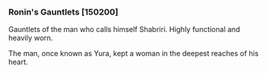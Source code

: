 ### Ronin's Gauntlets [150200]

Gauntlets of the man who calls himself Shabriri. Highly functional and heavily worn.

The man, once known as Yura, kept a woman in the deepest reaches of his heart.